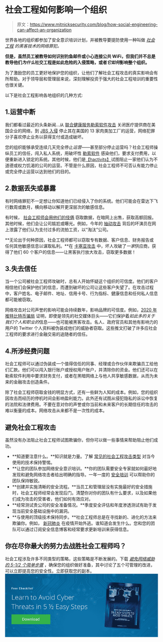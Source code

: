 # 社会工程如何影响一个组织

> 原文：<https://www.mitnicksecurity.com/blog/how-social-engineering-can-affect-an-organization>

世界各地的组织都参加了安全意识培训计划，并被教导要提防使用一种叫做 [*社会工程*](https://www.mitnicksecurity.com/blog/social-engineering-attacks) *的黑客技术的网络罪犯。*

**但是，虽然员工被教导如何识别钓鱼邮件或小心连接公共 WiFi，但我们并不总是教导他们*为什么*社交工程是如此危险的入侵策略，或者*它如何*影响整个组织。**

为了激励您的员工更好地保护您的组织，让他们了解社会工程攻击的真实影响会有所帮助。对于领导层和管理层来说，深刻理解投资于强大的社会工程培训的重要性也很关键。

以下是社会工程影响各地组织的几种方式:

## 1.运营中断

我们都看过最近的头条新闻…从 [联合健康服务勒索软件攻击](https://www.mitnicksecurity.com/blog/an-overview-of-the-2020-uhs-ransomware-attack) 关闭医疗提供商在美国企业的网络，到 [JBS 入侵](https://www.mitnicksecurity.com/blog/an-overview-of-the-2021-jbs-meat-supplier-ransomware-attack) 停止其在美国的 13 家肉类加工厂的运营，网络犯罪分子喜欢停止业务以获得支付或造成破坏。

您的组织能够承受连续几天完全停止*运营*——甚至部分停止运营吗？社会工程师操纵员工的信任，闯入私人系统，用破坏性 [勒索软件](https://www.mitnicksecurity.com/blog/what-is-a-ransomware-attack) 感染他们，要求支付费用，以便重新进入锁定的系统。其他时候，他们是[【hactivits】](https://www.mitnicksecurity.com/blog/what-are-the-different-types-of-hackers)试图阻止一家他们认为不道德或权力饥渴的公司的运营。不管是什么原因，社会工程师不可否认有能力停止或完全停止运营以达到他们的目的。

## 2.数据丢失或暴露

有时网络罪犯不一定想让你知道他们已经侵入了你的系统。他们可能会在雷达下飞行数周或数月，横向移动以解开更深层次的敏感信息。

有时候， [社会工程师会用他们的伎俩](https://www.mitnicksecurity.com/blog/how-social-engineers-use-your-digital-footprint-against-you) 窃取数据，在暗网上出售，获取高额回报。其他时候，他们会让公司尴尬或曝光。例如，今年的 [抽动攻击](https://www.mitnicksecurity.com/blog/twitch-live-streaming-data-breach-2021) 背后的坏演员在网上泄露了他们认为支付过多的流拍工资，以“淘汰”公司。

**无论出于何种原因，社会工程师都可以窃取专有数据、客户信息、财务报告或任何其他敏感信息以谋取私利。**在 [卡塞亚攻击](https://www.mitnicksecurity.com/blog/an-overview-of-kaseya-the-biggest-ransomware-attack-on-record) 中，坏人攻破了*一家*供应商，获得了他们 60 个客户的信息——让黑客执行放大攻击，窃取更多数据！

## 3.失去信任

当一个公司被社会工程师攻破时，总有人开始怀疑这个组织的可信度。他们的客户相信他们会保护他们的信息，而遭到破坏的公司让这些客户失望了。在攻击过程中，客户姓名、电子邮件、地址、信用卡号、行为指标、健康信息和任何私人信息都可能被窃取。

网络攻击对公司声誉的影响可能会持续数年，影响品牌的可信度。例如，[2020 年推特比特币骗局](https://www.mitnicksecurity.com/blog/2020-twitter-bitcoin-scam) 证明，即使是领先的社交媒体巨头——它们保护着*如此多的关于我们个人和职业的*信息——也可能被黑客攻击。名人、政府官员和其他有影响力的用户的 Twitter 个人资料被伪装成他们的威胁者窃取。这些推文打破了许多应社会工程师的要求进行金融交易的追随者的信任。

## 4.所涉经费问题

社会工程师可以通过伪装成一个值得信任的同事、经理或合作伙伴来欺骗员工给他们汇款。他们可以闯入银行账户或授权用户账户，并清除你的资金。他们还可以在勒索软件利用中要求财务支付，或者在黑暗网络上与他人共享敏感数据，从而为未来的金融攻击创造条件。

除了社会工程师窃取金钱的明显方式，还有一些鲜为人知的成本。例如，您的组织因攻击而经历的停机时间会影响盈利能力。此外还有试图从侵犯隐私的诉讼中恢复的法院和法律费用。不要在意对你的声誉或你当前和未来客户的长期信任的攻击的难以衡量的成本。网络攻击从来都不是一次性的成本。

## 避免社会工程攻击

虽然没有办法阻止社会工程师试图欺骗你，但你可以做一些事情来帮助阻止他们成功。

*   **知道要注意什么。**知识就是力量。了解 [常见的社会工程攻击类型](https://www.mitnicksecurity.com/blog/6-types-of-social-engineering-attacks) 对当今使用的技术保持警惕。 
*   **让您的团队参加网络安全意识培训。**你的团队需要安全专家就如何最好地发现和避免网络攻击者给出明确的指导。一年一度的 [安全培训](https://www.mitnicksecurity.com/kevin-mitnick-security-awareness-training) 可以帮助你的团队保持敏锐。 
*   **创建并实施清晰的安全流程。**当员工和管理层没有实施最好的安全措施时，社会工程师经常会发现后门。清楚你对你的团队有什么要求，以及如果他们成为攻击的受害者，他们如何有效应对。 
*   **经常测试贵公司的安全准备情况。**季度安全评估和年度渗透测试有助于发现当前安全基础设施中的漏洞。 
*   **与使用的顶级技术保持同步。**社会工程师总是在寻找新的、进化的方法来欺骗你。例如， [新冠肺炎](https://www.mitnicksecurity.com/blog/2-ways-hackers-may-trick-you-using-covid-19-phishing-schemes) 在疫情开始外逃。谁知道会发生什么。您和您的团队可以通过订阅安全信息博客和经常要求更新培训来获得信息。 

## 你在尽你最大的努力去战胜社会工程师吗？

社会工程涉及许多不同类型的策略，这些策略是不断发展的。下载 [*避免网络威胁的 5-1/2 个简单步骤*](https://www.mitnicksecurity.com/lp-easy-steps-to-avoid-cyber-threats) ，确保您的组织做好准备，其中讨论了五个可管理的改进，可以立即提高您的安全性。立即获取您的副本。[![New call-to-action](img/95ee2efaa0b0e1050f47338da41f7869.png)](https://cta-redirect.hubspot.com/cta/redirect/3875471/7f9b1de1-cf7c-4700-8892-cdf9402b32cf)
